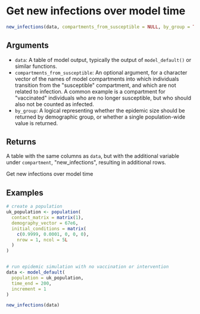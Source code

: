 # Get new infections over model time

```r
new_infections(data, compartments_from_susceptible = NULL, by_group = TRUE)
```

## Arguments

- `data`: A table of model output, typically the output of `model_default()` or similar functions.
- `compartments_from_susceptible`: An optional argument, for a character vector of the names of model compartments into which individuals transition from the "susceptible" compartment, and which are not related to infection. A common example is a compartment for "vaccinated" individuals who are no longer susceptible, but who should also not be counted as infected.
- `by_group`: A logical representing whether the epidemic size should be returned by demographic group, or whether a single population-wide value is returned.

## Returns

A table with the same columns as `data`, but with the additional variable under `compartment`, "new_infections", resulting in additional rows.

Get new infections over model time

## Examples

```r
# create a population
uk_population <- population(
  contact_matrix = matrix(1),
  demography_vector = 67e6,
  initial_conditions = matrix(
    c(0.9999, 0.0001, 0, 0, 0),
    nrow = 1, ncol = 5L
  )
)


# run epidemic simulation with no vaccination or intervention
data <- model_default(
  population = uk_population,
  time_end = 200,
  increment = 1
)

new_infections(data)
```
